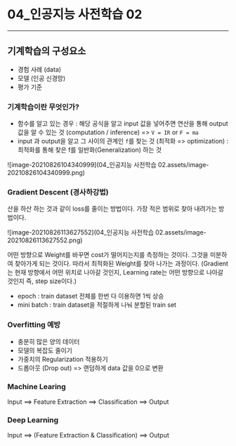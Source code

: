 # 04_인공지능 사전학습 02

---

## 기계학습의 구성요소

* 경험 사례 (data)
* 모델 (인공 신경망)
* 평가 기준



### 기계학습이란 무엇인가?

* 함수를 알고 있는 경우 : 해당 공식을 알고 input 값을 넣어주면 연산을 통해 output 값을 알 수 있는 것 (computation / inference) => `V = IR`  or `F = ma`
* input 과 output을 알고 그 사이의 관계인 `f`를 찾는 것 (최적화 => optimization) : 최적화를 통해 찾은 f를 일반화(Generalization) 하는 것

![image-20210826104340999](04_인공지능 사전학습 02.assets/image-20210826104340999.png)



### Gradient Descent (경사하강법)

산을 하산 하는 것과 같이 loss를 줄이는 방법이다. 가장 적은 범위로 찾아 내려가는 방법이다.

![image-20210826113627552](04_인공지능 사전학습 02.assets/image-20210826113627552.png)

어떤 방향으로 Weight를 바꾸면 cost가 떨어지는지를 측정하는 것이다. 그것을 미분하여 찾아가게 되는 것이다. 따라서 최적화된 Weight를 찾아 나가는 과정이다. (Gradient는 현재 방향에서 어떤 위치로 나아갈 것인지, Learning rate는 어떤 방향으로 나아갈 것인지 즉, step size이다.)

* epoch : train dataset 전체를 한번 다  이용하면 1씩 상승
* mini batch : train dataset을 적절하게 나눠 분할된 train set



### Overfitting 예방

* 충분히 많은 양의 데이터
* 모델의 복잡도 줄이기
* 가중치의 Regularization 적용하기
* 드롭아웃 (Drop out) => 랜덤하게 data 값을 0으로 변환



### Machine Learing

Input ==> Feature Extraction ==> Classification ==> Output

### Deep Learning

Input ==> (Feature Extraction & Classification)  ==> Output